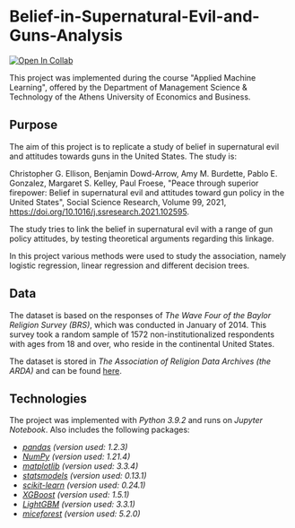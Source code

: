 # Belief-in-Supernatural-Evil-and-Guns-Analysis
[![Open In Collab](https://colab.research.google.com/assets/colab-badge.svg)](https://colab.research.google.com/github/NikolasMoatsos/Belief-in-Supernatural-Evil-and-Guns-Analysis/blob/main/supernatural_evil_guns_analysis.ipynb)

This project was implemented during the course "Applied Machine Learning", offered by the Department of Management Science & Technology of the Athens University of Economics and Business.

## Purpose
The aim of this project is to replicate a study of belief in supernatural evil and attitudes towards guns in the United States. The study is:

Christopher G. Ellison, Benjamin Dowd-Arrow, Amy M. Burdette, Pablo E. Gonzalez, Margaret S. Kelley, Paul Froese, "Peace through superior firepower: Belief in supernatural evil and attitudes toward gun policy in the United States", Social Science Research, Volume 99, 2021, https://doi.org/10.1016/j.ssresearch.2021.102595.

The study tries to link the belief in supernatural evil with a range of gun policy attitudes, by testing theoretical arguments regarding this linkage.

In this project various methods were used to study the association, namely logistic regression, linear regression and different decision trees.

## Data
The dataset is based on the responses of *The Wave Four of the Baylor Religion Survey (BRS)*, which was conducted in January of 2014. This survey took a random sample of 1572 non-institutionalized respondents with ages from 18 and over, who reside in the continental United States.

The dataset is stored in *The Association of Religion Data Archives (the ARDA)* and can be found [here](https://www.thearda.com/Archive/Files/Descriptions/BRS2014.asp).

## Technologies
The project was implemented with *Python 3.9.2* and runs on *Jupyter Notebook*. Also includes the following packages: 
* [*pandas*](https://pandas.pydata.org/) *(version used: 1.2.3)* 
* [*NumPy*](https://numpy.org/) *(version used: 1.21.4)*
* [*matplotlib*](https://matplotlib.org/) *(version used: 3.3.4)*
* [*statsmodels*](https://www.statsmodels.org/stable/index.html) *(version used: 0.13.1)*
* [*scikit-learn*](https://scikit-learn.org/stable/) *(version used: 0.24.1)*
* [*XGBoost*](https://xgboost.readthedocs.io/en/stable/) *(version used: 1.5.1)*
* [*LightGBM*](https://lightgbm.readthedocs.io/en/latest/) *(version used: 3.3.1)*
* [*miceforest*](https://miceforest.readthedocs.io/en/latest/) *(version used: 5.2.0)*



